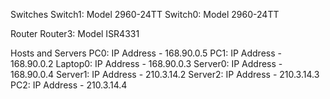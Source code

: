 Switches
Switch1: Model 2960-24TT
Switch0: Model 2960-24TT

Router
Router3: Model ISR4331

Hosts and Servers
PC0: IP Address - 168.90.0.5
PC1: IP Address - 168.90.0.2
Laptop0: IP Address - 168.90.0.3
Server0: IP Address - 168.90.0.4
Server1: IP Address - 210.3.14.2
Server2: IP Address - 210.3.14.3
PC2: IP Address - 210.3.14.4
